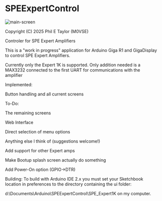 # SPEExpertControl 

![main-screen](https://github.com/user-attachments/assets/f7b14f2b-df57-4a4f-8e39-0634fccd2e02)

Copyright (C) 2025 Phil E Taylor (M0VSE)

Controler for SPE Expert Amplifiers

This is a "work in progress" application for Arduino Giga R1 and GigaDisplay to control SPE Expert Amplifiers.

Currently only the Expert 1K is supported. Only addition needed is a MAX3232 connected to the first UART for communications with the amplifier

Implemented:

Button handling and all current screens


To-Do:

The remaining screens

Web Interface

Direct selection of menu options 

Anything else I think of (suggestions welcome!)

Add support for other Expert amps

Make Bootup splash screen actually do something

Add Power-On option (GPIO->DTR)



Building:
To build with Arduino IDE 2.x you must set your Sketchbook location in preferences to the directory containing the ui folder:

d:\Documents\Arduino\SPEExpertControl\SPE_Expert1K on my computer.
